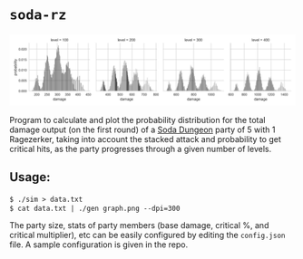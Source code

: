 # `soda-rz`

<img src='graph.png'/>

Program to calculate and plot the probability distribution for
the total damage output (on the first round) of a
[Soda Dungeon](http://sodadungeon.com) party of 5 with 1
Ragezerker, taking into account the stacked attack and
probability to get critical hits, as the party progresses
through a given number of levels.

## Usage:

```
$ ./sim > data.txt
$ cat data.txt | ./gen graph.png --dpi=300
```

The party size, stats of party members (base damage, critical %,
and critical multiplier), etc can be easily configured by editing
the `config.json` file. A sample configuration is given in the
repo.

